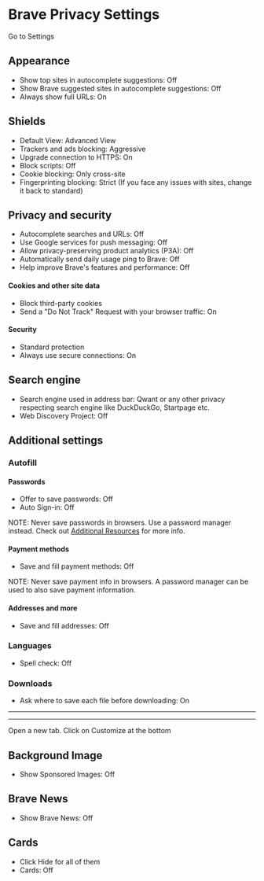 # Brave Privacy Settings

Go to Settings



## Appearance
- Show top sites in autocomplete suggestions: Off
- Show Brave suggested sites in autocomplete suggestions: Off
- Always show full URLs: On



## Shields
- Default View: Advanced View
- Trackers and ads blocking: Aggressive
- Upgrade connection to HTTPS: On
- Block scripts: Off
- Cookie blocking: Only cross-site
- Fingerprinting blocking: Strict (If you face any issues with sites, change it back to standard)



## Privacy and security
- Autocomplete searches and URLs: Off
- Use Google services for push messaging: Off
- Allow privacy-preserving product analytics (P3A): Off
- Automatically send daily usage ping to Brave: Off
- Help improve Brave's features and performance: Off

#### Cookies and other site data
- Block third-party cookies
- Send a "Do Not Track" Request with your browser traffic: On

#### Security
- Standard protection
- Always use secure connections: On



## Search engine
- Search engine used in address bar: Qwant or any other 
privacy respecting search engine like DuckDuckGo, Startpage etc.
- Web Discovery Project: Off



## Additional settings


### Autofill

#### Passwords
- Offer to save passwords: Off
- Auto Sign-in: Off

NOTE: Never save passwords in browsers. Use a password manager instead. Check out [Additional Resources](https://github.com/the-weird-aquarian/privacy-settings#additional-resources) for more info.

#### Payment methods
- Save and fill payment methods: Off

NOTE: Never save payment info in browsers. A password manager can be used to also save payment information.

#### Addresses and more
- Save and fill addresses: Off


### Languages
- Spell check: Off


### Downloads
- Ask where to save each file before downloading: On



---
---



Open a new tab. Click on Customize at the bottom



## Background Image
- Show Sponsored Images: Off



## Brave News
- Show Brave News: Off



## Cards
- Click Hide for all of them
- Cards: Off











